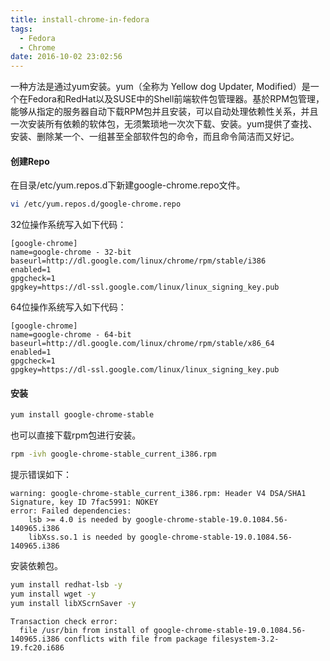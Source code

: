 ```yaml
---
title: install-chrome-in-fedora
tags:
  - Fedora
  - Chrome
date: 2016-10-02 23:02:56
---
```



一种方法是通过yum安装。yum（全称为 Yellow dog Updater, Modified）是一个在Fedora和RedHat以及SUSE中的Shell前端软件包管理器。基於RPM包管理，能够从指定的服务器自动下载RPM包并且安装，可以自动处理依赖性关系，并且一次安装所有依赖的软体包，无须繁琐地一次次下载、安装。yum提供了查找、安装、删除某一个、一组甚至全部软件包的命令，而且命令简洁而又好记。

#### 创建Repo

在目录/etc/yum.repos.d下新建google-chrome.repo文件。

```Bash
vi /etc/yum.repos.d/google-chrome.repo
```

32位操作系统写入如下代码：

```
[google-chrome]
name=google-chrome - 32-bit
baseurl=http://dl.google.com/linux/chrome/rpm/stable/i386
enabled=1
gpgcheck=1
gpgkey=https://dl-ssl.google.com/linux/linux_signing_key.pub
```


64位操作系统写入如下代码：

```
[google-chrome]
name=google-chrome - 64-bit
baseurl=http://dl.google.com/linux/chrome/rpm/stable/x86_64
enabled=1
gpgcheck=1
gpgkey=https://dl-ssl.google.com/linux/linux_signing_key.pub
```


#### 安装

```Bash
yum install google-chrome-stable
```

也可以直接下载rpm包进行安装。

```Bash
rpm -ivh google-chrome-stable_current_i386.rpm
```

提示错误如下：

```
warning: google-chrome-stable_current_i386.rpm: Header V4 DSA/SHA1 Signature, key ID 7fac5991: NOKEY
error: Failed dependencies:
	lsb >= 4.0 is needed by google-chrome-stable-19.0.1084.56-140965.i386
	libXss.so.1 is needed by google-chrome-stable-19.0.1084.56-140965.i386
```

安装依赖包。

```Bash
yum install redhat-lsb -y
yum install wget -y
yum install libXScrnSaver -y
```

```
Transaction check error:
  file /usr/bin from install of google-chrome-stable-19.0.1084.56-140965.i386 conflicts with file from package filesystem-3.2-19.fc20.i686
```

